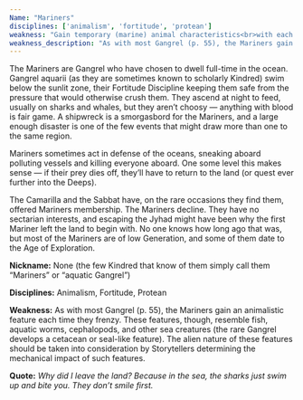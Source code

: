 ```yaml
---
Name: "Mariners"
disciplines: ['animalism', 'fortitude', 'protean']
weakness: "Gain temporary (marine) animal characteristics<br>with each Frenzy"
weakness_description: "As with most Gangrel (p. 55), the Mariners gain an animalistic feature each time they frenzy. These features, though, resemble fish, aquatic worms, cephalopods, and other sea creatures (the rare Gangrel develops a cetacean or seal-like feature). The alien nature of these features should be taken into consideration by Storytellers determining the mechanical impact of such features."
---
```


<p>The Mariners are Gangrel who have chosen to dwell full-time in the ocean. Gangrel aquarii (as they are sometimes known to scholarly Kindred) swim below the sunlit zone, their Fortitude Discipline keeping them safe from the pressure that would otherwise crush them. They ascend at night to feed, usually on sharks and whales, but they aren’t choosy — anything with blood is fair game. A shipwreck is a smorgasbord for the Mariners, and a large enough disaster is one of the few events that might draw more than one to the same region.</p><p>Mariners sometimes act in defense of the oceans, sneaking aboard polluting vessels and killing everyone aboard. One some level this makes sense — if their prey dies off, they’ll have to return to the land (or quest ever further into the Deeps).</p><p>The Camarilla and the Sabbat have, on the rare occasions they find them, offered Mariners membership. The Mariners decline. They have no sectarian interests, and escaping the Jyhad might have been why the first Mariner left the land to begin with. No one knows how long ago that was, but most of the Mariners are of low Generation, and some of them date to the Age of Exploration.</p><p><b>Nickname:</b> None (the few Kindred that know of them simply call them “Mariners” or “aquatic Gangrel”)</p><p><b>Disciplines:</b> Animalism, Fortitude, Protean</p><p><b>Weakness:</b> As with most Gangrel (p. 55), the Mariners gain an animalistic feature each time they frenzy. These features, though, resemble fish, aquatic worms, cephalopods, and other sea creatures (the rare Gangrel develops a cetacean or seal-like feature). The alien nature of these features should be taken into consideration by Storytellers determining the mechanical impact of such features.</p><p class=ttlQuote><b>Quote:</b> <i>Why did I leave the land? Because in the sea, the sharks just swim up and bite you. They don’t smile first.</i></p>